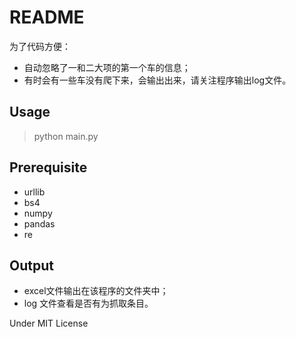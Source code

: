 # README

为了代码方便：

- 自动忽略了一和二大项的第一个车的信息；
- 有时会有一些车没有爬下来，会输出出来，请关注程序输出log文件。

## Usage

> python main.py

## Prerequisite

- urllib
- bs4
- numpy
- pandas
- re

## Output

- excel文件输出在该程序的文件夹中；
- log 文件查看是否有为抓取条目。

Under MIT License